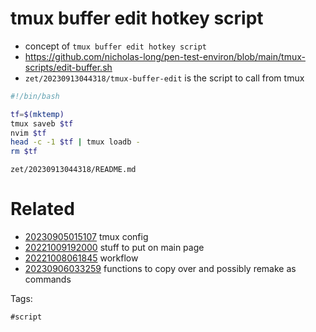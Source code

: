 # tmux buffer edit hotkey script

- concept of `tmux buffer edit hotkey script`
- https://github.com/nicholas-long/pen-test-environ/blob/main/tmux-scripts/edit-buffer.sh
- `zet/20230913044318/tmux-buffer-edit` is the script to call from tmux

```bash
#!/bin/bash

tf=$(mktemp)
tmux saveb $tf
nvim $tf
head -c -1 $tf | tmux loadb -
rm $tf
```

` zet/20230913044318/README.md `

# Related

- [20230905015107](/zet/20230905015107/README.md) tmux config
- [20221009192000](/zet/20221009192000/README.md) stuff to put on main page
- [20221008061845](/zet/20221008061845/README.md) workflow
- [20230906033259](/zet/20230906033259/README.md) functions to copy over and possibly remake as commands

Tags:

    #script

